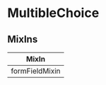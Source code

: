 # MultibleChoice

## MixIns

<!-- @vuese:MultibleChoice:mixIns:start -->
|MixIn|
|---|
|formFieldMixin|

<!-- @vuese:MultibleChoice:mixIns:end -->


